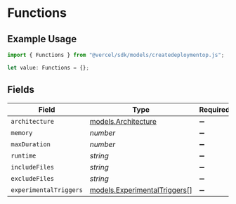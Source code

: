 # Functions

## Example Usage

```typescript
import { Functions } from "@vercel/sdk/models/createdeploymentop.js";

let value: Functions = {};
```

## Fields

| Field                                                              | Type                                                               | Required                                                           | Description                                                        |
| ------------------------------------------------------------------ | ------------------------------------------------------------------ | ------------------------------------------------------------------ | ------------------------------------------------------------------ |
| `architecture`                                                     | [models.Architecture](../models/architecture.md)                   | :heavy_minus_sign:                                                 | N/A                                                                |
| `memory`                                                           | *number*                                                           | :heavy_minus_sign:                                                 | N/A                                                                |
| `maxDuration`                                                      | *number*                                                           | :heavy_minus_sign:                                                 | N/A                                                                |
| `runtime`                                                          | *string*                                                           | :heavy_minus_sign:                                                 | N/A                                                                |
| `includeFiles`                                                     | *string*                                                           | :heavy_minus_sign:                                                 | N/A                                                                |
| `excludeFiles`                                                     | *string*                                                           | :heavy_minus_sign:                                                 | N/A                                                                |
| `experimentalTriggers`                                             | [models.ExperimentalTriggers](../models/experimentaltriggers.md)[] | :heavy_minus_sign:                                                 | N/A                                                                |